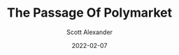 ---
layout: podcast
title: "The Passage Of Polymarket"
author: Scott Alexander
description: https://astralcodexten.substack.com/p/the-passage-of-polymarket
date: 2022-02-07
length: 3914413
duration: 978
guid: the-passage-of-polymarket
---